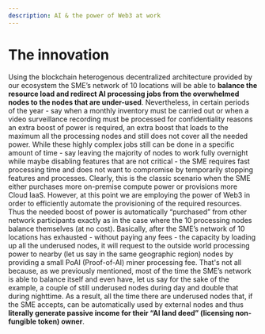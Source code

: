 ```yaml
---
description: AI & the power of Web3 at work
---
```


# The innovation

Using the blockchain heterogenous decentralized architecture provided by our ecosystem the SME’s network of 10 locations will be able to **balance the resource load and redirect AI processing jobs from the overwhelmed nodes to the nodes that are under-used**. Nevertheless, in certain periods of the year - say when a monthly inventory must be carried out or when a video surveillance recording must be processed for confidentiality reasons an extra boost of power is required, an extra boost that loads to the maximum all the processing nodes and still does not cover all the needed power. While these highly complex jobs still can be done in a specific amount of time - say leaving the majority of nodes to work fully overnight while maybe disabling features that are not critical - the SME requires fast processing time and does not want to compromise by temporarily stopping features and processes. Clearly, this is the classic scenario when the SME either purchases more on-premise compute power or provisions more Cloud IaaS. However, at this point we are employing the power of Web3 in order to efficiently automate the provisioning of the required resources. Thus the needed boost of power is automatically “purchased” from other network participants exactly as in the case where the 10 processing nodes balance themselves (at no cost). Basically, after the SME’s network of 10 locations has exhausted - without paying any fees - the capacity by loading up all the underused nodes, it will request to the outside world processing power to nearby (let us say in the same geographic region) nodes by providing a small PoAI (Proof-of-AI) miner processing fee. That's not all because, as we previously mentioned, most of the time the SME’s network is able to balance itself and even have, let us say for the sake of the example, a couple of still underused nodes during day and double that during nighttime. As a result, all the time there are underused nodes that, if the SME accepts, can be automatically used by external nodes and thus **literally generate passive income for their “AI land deed” (licensing non-fungible token) owner**.
